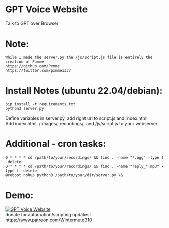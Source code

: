 # GPT Voice Website
Talk to GPT over Browser  

# Note:  
    While I made the server.py the /js/script.js file is entirely the creation of Pomme  
    https://github.com/Pxmme  
    https://twitter.com/pxmme1337  

# Install Notes (ubuntu 22.04/debian): 
    pip install -r requirements.txt    
    python3 server.py
  Define variables in server.py, add right url to script.js and index.html  
  Add index.html, /images/, recordings/, and /js/script.js to your webserver  
# Additional - cron tasks:   
    0 * * * * cd /path/to/your/recordings/ && find . -name "*.ogg" -type f -delete  
    0 * * * * cd /path/to/your/recordings/ && find . -name "reply_*.mp3" -type f -delete  
    @reboot nohup python3 /path/to/your/dir/server.py \&  


# Demo: 
[![GPT Voice Website](https://img.youtube.com/vi/mGhKgAiBPrY/0.jpg)](https://youtu.be/mGhKgAiBPrY)  
donate for automation/scripting updates! https://www.patreon.com/Wintermute310  
 
